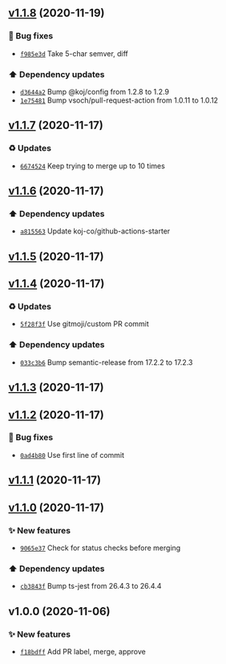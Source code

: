 ## [v1.1.8](https://github.com/koj-co/dependabot-pr-action/compare/v1.1.7...v1.1.8) (2020-11-19)

### 🐛 Bug fixes

- [`f985e3d`](https://github.com/koj-co/dependabot-pr-action/commit/f985e3d)  Take 5-char semver, diff

### ⬆️ Dependency updates

- [`d3644a2`](https://github.com/koj-co/dependabot-pr-action/commit/d3644a2)  Bump @koj/config from 1.2.8 to 1.2.9
- [`1e75481`](https://github.com/koj-co/dependabot-pr-action/commit/1e75481)  Bump vsoch/pull-request-action from 1.0.11 to 1.0.12

## [v1.1.7](https://github.com/koj-co/dependabot-pr-action/compare/v1.1.6...v1.1.7) (2020-11-17)

### ♻️ Updates

- [`6674524`](https://github.com/koj-co/dependabot-pr-action/commit/6674524)  Keep trying to merge up to 10 times

## [v1.1.6](https://github.com/koj-co/dependabot-pr-action/compare/v1.1.5...v1.1.6) (2020-11-17)

### ⬆️ Dependency updates

- [`a815563`](https://github.com/koj-co/dependabot-pr-action/commit/a815563)  Update koj-co/github-actions-starter

## [v1.1.5](https://github.com/koj-co/dependabot-pr-action/compare/v1.1.4...v1.1.5) (2020-11-17)

## [v1.1.4](https://github.com/koj-co/dependabot-pr-action/compare/v1.1.3...v1.1.4) (2020-11-17)

### ♻️ Updates

- [`5f28f3f`](https://github.com/koj-co/dependabot-pr-action/commit/5f28f3f)  Use gitmoji/custom PR commit

### ⬆️ Dependency updates

- [`033c3b6`](https://github.com/koj-co/dependabot-pr-action/commit/033c3b6)  Bump semantic-release from 17.2.2 to 17.2.3

## [v1.1.3](https://github.com/koj-co/dependabot-pr-action/compare/v1.1.2...v1.1.3) (2020-11-17)

## [v1.1.2](https://github.com/koj-co/dependabot-pr-action/compare/v1.1.1...v1.1.2) (2020-11-17)

### 🐛 Bug fixes

- [`0ad4b80`](https://github.com/koj-co/dependabot-pr-action/commit/0ad4b80)  Use first line of commit

## [v1.1.1](https://github.com/koj-co/dependabot-pr-action/compare/v1.1.0...v1.1.1) (2020-11-17)

## [v1.1.0](https://github.com/koj-co/dependabot-pr-action/compare/v1.0.0...v1.1.0) (2020-11-17)

### ✨ New features

- [`9065e37`](https://github.com/koj-co/dependabot-pr-action/commit/9065e37)  Check for status checks before merging

### ⬆️ Dependency updates

- [`cb3843f`](https://github.com/koj-co/dependabot-pr-action/commit/cb3843f)  Bump ts-jest from 26.4.3 to 26.4.4

## v1.0.0 (2020-11-06)

### ✨ New features

- [`f18bdff`](https://github.com/koj-co/dependabot-pr-action/commit/f18bdff)  Add PR label, merge, approve
